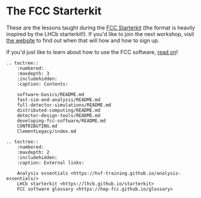 # The FCC Starterkit  

These are the lessons taught during the [FCC Starterkit][starterkit] (the format is heavily inspired by the LHCb starterkit!).
If you'd like to join the next workshop, visit [the website](https://cern.ch/fccsw) to find out when that will how and how to sign up.

If you'd just like to learn about how to use the FCC software, [read on](software-basics/README)!

[starterkit]: https://hep-fcc.github.io/fcc-tutorials
[first-analysis-steps]: https://hep-fcc.github.io/fcc-tutorials/software-basics/


```{eval-rst}
.. toctree::
    :numbered:
    :maxdepth: 3
    :includehidden:
    :caption: Contents:

    software-basics/README.md
    fast-sim-and-analysis/README.md
    full-detector-simulations/README.md
    distributed-computing/README.md
    detector-design-tools/README.md
    developing-fcc-software/README.md
    CONTRIBUTING.md
    ClementLegacy/index.md

.. toctree::
    :numbered:
    :maxdepth: 2
    :includehidden:
    :caption: External links:

    Analysis essentials <https://hsf-training.github.io/analysis-essentials/>
    LHCb starterkit <https://lhcb.github.io/starterkit>
    FCC software glossary <https://hep-fcc.github.io/glossary>
```
